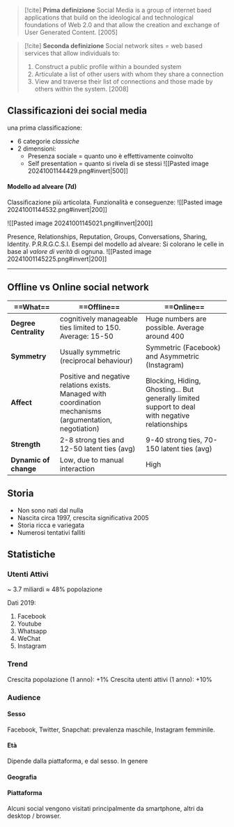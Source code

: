 > [!cite]  **Prima definizione** 
 > Social Media is a group of internet baed applications that build on the ideological and technological foundations of Web 2.0 and that allow the creation and exchange of User Generated Content.
 > [2005]
 
 > [!cite]  **Seconda definizione** 
 > Social network sites = web based services that allow individuals to: 
 > 1. Construct a public profile within a bounded system
 > 2. Articulate a list of other users with whom they share a connection
 > 3. View and traverse their list of connections and those made by others within the system. 
 > [2008]
 
 ## Classificazioni dei social media
 una prima classificazione: 
 - 6 categorie *classiche*
 - 2 dimensioni: 
	 - Presenza sociale = quanto uno è effettivamente coinvolto
	 - Self presentation = quanto si rivela di se stessi
![[Pasted image 20241001144429.png#invert|500]]

#### Modello ad alveare (7d)
Classificazione più articolata. 
Funzionalità e conseguenze: 
![[Pasted image 20241001144532.png#invert|200]]

![[Pasted image 20241001145021.png#invert|200]]

Presence, Relationships, Reputation, Groups, Conversations, Sharing, Identity. 
P.R.R.G.C.S.I.
Esempi del modello ad alveare: 
Si colorano le celle in base al *valore di verità* di ognuna. 
![[Pasted image 20241001145225.png#invert|200]]




---

## Offline vs Online social network 

| ==What==              | ==Offline==                                                                                                  | ==Online==                                                                                          |
| --------------------- | ------------------------------------------------------------------------------------------------------------ | --------------------------------------------------------------------------------------------------- |
| **Degree Centrality** | cognitively manageable ties limited to 150.<br>Average: 15-50                                                | Huge numbers are possible. Average around 400                                                       |
| **Symmetry**          | Usually symmetric (reciprocal behaviour)                                                                     | Symmetric (Facebook) and Asymmetric (Instagram)                                                     |
| **Affect**            | Positive and negative relations exists. Managed with<br>coordination mechanisms (argumentation, negotiation) | Blocking, Hiding, Ghosting... But generally limited support to deal <br>with negative relationships |
| **Strength**          | 2-8 strong ties and 12-50 latent ties (avg)                                                                  | 9-40 strong ties, 70-150 latent ties (avg)                                                          |
| **Dynamic of change** | Low, due to manual interaction                                                                               | High                                                                                                |

## Storia
- Non sono nati dal nulla
- Nascita circa 1997, crescita significativa 2005
- Storia ricca e variegata
- Numerosi tentativi falliti

## Statistiche

### Utenti Attivi 
~ 3.7 miliardi ≈ 48% popolazione 

Dati 2019: 
1. Facebook
2. Youtube
3. Whatsapp
4. WeChat
5. Instagram
### Trend
Crescita popolazione (1 anno): +1%
Crescita utenti attivi (1 anno): +10%

### Audience
#### Sesso
Facebook, Twitter, Snapchat: prevalenza maschile, Instagram femminile. 
#### Età
Dipende dalla piattaforma, e dal sesso. In genere 
#### Geografia
#### Piattaforma 
Alcuni social vengono visitati principalmente da smartphone, altri da desktop / browser.